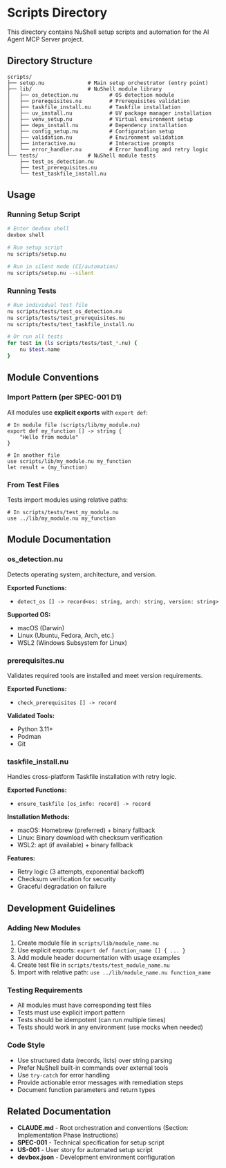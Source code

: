 # Scripts Directory

This directory contains NuShell setup scripts and automation for the AI Agent MCP Server project.

## Directory Structure

```
scripts/
├── setup.nu              # Main setup orchestrator (entry point)
├── lib/                  # NuShell module library
│   ├── os_detection.nu          # OS detection module
│   ├── prerequisites.nu         # Prerequisites validation
│   ├── taskfile_install.nu      # Taskfile installation
│   ├── uv_install.nu            # UV package manager installation
│   ├── venv_setup.nu            # Virtual environment setup
│   ├── deps_install.nu          # Dependency installation
│   ├── config_setup.nu          # Configuration setup
│   ├── validation.nu            # Environment validation
│   ├── interactive.nu           # Interactive prompts
│   └── error_handler.nu         # Error handling and retry logic
└── tests/                # NuShell module tests
    ├── test_os_detection.nu
    ├── test_prerequisites.nu
    └── test_taskfile_install.nu
```

## Usage

### Running Setup Script

```bash
# Enter devbox shell
devbox shell

# Run setup script
nu scripts/setup.nu

# Run in silent mode (CI/automation)
nu scripts/setup.nu --silent
```

### Running Tests

```bash
# Run individual test file
nu scripts/tests/test_os_detection.nu
nu scripts/tests/test_prerequisites.nu
nu scripts/tests/test_taskfile_install.nu

# Or run all tests
for test in (ls scripts/tests/test_*.nu) {
    nu $test.name
}
```

## Module Conventions

### Import Pattern (per SPEC-001 D1)

All modules use **explicit exports** with `export def`:

```nushell
# In module file (scripts/lib/my_module.nu)
export def my_function [] -> string {
    "Hello from module"
}

# In another file
use scripts/lib/my_module.nu my_function
let result = (my_function)
```

### From Test Files

Tests import modules using relative paths:

```nushell
# In scripts/tests/test_my_module.nu
use ../lib/my_module.nu my_function
```

## Module Documentation

### os_detection.nu

Detects operating system, architecture, and version.

**Exported Functions:**
- `detect_os [] -> record<os: string, arch: string, version: string>`

**Supported OS:**
- macOS (Darwin)
- Linux (Ubuntu, Fedora, Arch, etc.)
- WSL2 (Windows Subsystem for Linux)

### prerequisites.nu

Validates required tools are installed and meet version requirements.

**Exported Functions:**
- `check_prerequisites [] -> record`

**Validated Tools:**
- Python 3.11+
- Podman
- Git

### taskfile_install.nu

Handles cross-platform Taskfile installation with retry logic.

**Exported Functions:**
- `ensure_taskfile [os_info: record] -> record`

**Installation Methods:**
- macOS: Homebrew (preferred) + binary fallback
- Linux: Binary download with checksum verification
- WSL2: apt (if available) + binary fallback

**Features:**
- Retry logic (3 attempts, exponential backoff)
- Checksum verification for security
- Graceful degradation on failure

## Development Guidelines

### Adding New Modules

1. Create module file in `scripts/lib/module_name.nu`
2. Use explicit exports: `export def function_name [] { ... }`
3. Add module header documentation with usage examples
4. Create test file in `scripts/tests/test_module_name.nu`
5. Import with relative path: `use ../lib/module_name.nu function_name`

### Testing Requirements

- All modules must have corresponding test files
- Tests must use explicit import pattern
- Tests should be idempotent (can run multiple times)
- Tests should work in any environment (use mocks when needed)

### Code Style

- Use structured data (records, lists) over string parsing
- Prefer NuShell built-in commands over external tools
- Use `try-catch` for error handling
- Provide actionable error messages with remediation steps
- Document function parameters and return types

## Related Documentation

- **CLAUDE.md** - Root orchestration and conventions (Section: Implementation Phase Instructions)
- **SPEC-001** - Technical specification for setup script
- **US-001** - User story for automated setup script
- **devbox.json** - Development environment configuration
